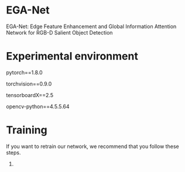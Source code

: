 # EGA-Net
EGA-Net: Edge Feature Enhancement and Global Information Attention Network for RGB-D Salient Object Detection
# Experimental environment 
pytorch==1.8.0

torchvision==0.9.0

tensorboardX==2.5

opencv-python==4.5.5.64

# Training
If you want to retrain our network, we recommend that you follow these steps.

1. 
